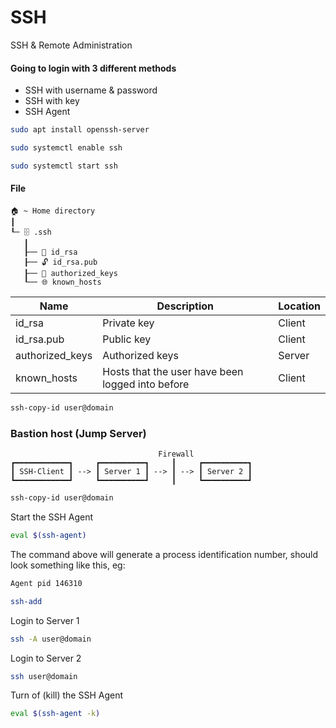 # SSH

SSH & Remote Administration

#### Going to login with 3 different methods

- SSH with username & password
- SSH with key
- SSH Agent

```bash
sudo apt install openssh-server
```

```bash
sudo systemctl enable ssh
```

```bash
sudo systemctl start ssh
```

#### File

```text
🏠 ~ Home directory
┃
┖─ 🗄️ .ssh
   ┃
   ┠── 🔐 id_rsa
   ┠── 🔓 id_rsa.pub
   ┠── 🔑 authorized_keys
   ┖── 🌐 known_hosts

```

| Name            | Description                                      | Location |
| --------------- | ------------------------------------------------ | -------- |
| id_rsa          | Private key                                      | Client   |
| id_rsa.pub      | Public key                                       | Client   |
| authorized_keys | Authorized keys                                  | Server   |
| known_hosts     | Hosts that the user have been logged into before | Client   |

```bash
ssh-copy-id user@domain
```

### Bastion host (Jump Server)

```text
                                 Firewall
┏━━━━━━━━━━━━┓     ┏━━━━━━━━━━┓     ┃     ┏━━━━━━━━━━┓
┃ SSH-Client ┃ --> ┃ Server 1 ┃ --> ┃ --> ┃ Server 2 ┃
┗━━━━━━━━━━━━┛     ┗━━━━━━━━━━┛     ┃     ┗━━━━━━━━━━┛
```

```bash
ssh-copy-id user@domain
```

Start the SSH Agent

```bash
eval $(ssh-agent)
```

The command above will generate a process identification number, should look something like this, eg:

```bash
Agent pid 146310
```

```bash
ssh-add
```

Login to Server 1

```bash
ssh -A user@domain
```

Login to Server 2

```bash
ssh user@domain
```

Turn of (kill) the SSH Agent

```bash
eval $(ssh-agent -k)
```
